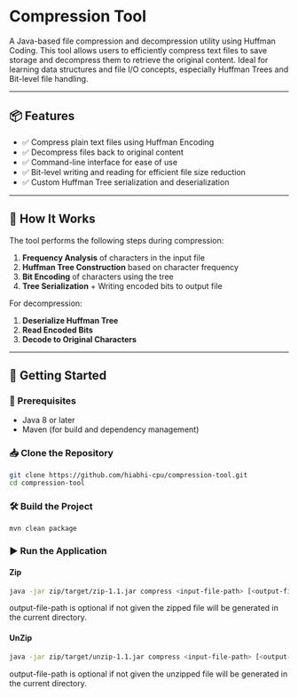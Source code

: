 # Compression Tool

A Java-based file compression and decompression utility using Huffman Coding. This tool allows users to efficiently compress text files to save storage and decompress them to retrieve the original content. Ideal for learning data structures and file I/O concepts, especially Huffman Trees and Bit-level file handling.

---
## 📦 Features

- ✅ Compress plain text files using Huffman Encoding
- ✅ Decompress files back to original content
- ✅ Command-line interface for ease of use
- ✅ Bit-level writing and reading for efficient file size reduction
- ✅ Custom Huffman Tree serialization and deserialization

---

## 🧠 How It Works

The tool performs the following steps during compression:

1. **Frequency Analysis** of characters in the input file
2. **Huffman Tree Construction** based on character frequency
3. **Bit Encoding** of characters using the tree
4. **Tree Serialization** + Writing encoded bits to output file

For decompression:

1. **Deserialize Huffman Tree**
2. **Read Encoded Bits**
3. **Decode to Original Characters**

---

## 🚀 Getting Started

### 🔧 Prerequisites

- Java 8 or later
- Maven (for build and dependency management)

### 📥 Clone the Repository

```bash
git clone https://github.com/hiabhi-cpu/compression-tool.git
cd compression-tool
```

### 🛠️ Build the Project

```bash
mvn clean package
```

### ▶️ Run the Application

#### Zip
```bash
java -jar zip/target/zip-1.1.jar compress <input-file-path> [<output-file-path>]
```
output-file-path is optional if not given the zipped file will be generated in the current directory.

#### UnZip
```bash
java -jar zip/target/unzip-1.1.jar compress <input-file-path> [<output-file-path>]
```
output-file-path is optional if not given the unzipped file will be generated in the current directory.
